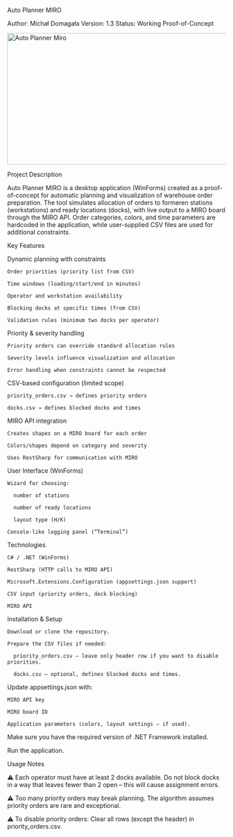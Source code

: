 Auto Planner MIRO

Author: Michał Domagała
Version: 1.3
Status: Working Proof-of-Concept

<img width="688" height="303" alt="Auto Planner Miro" src="https://github.com/user-attachments/assets/ab841fc9-0973-4c90-90bd-a50abd8b9170" />

Project Description

Auto Planner MIRO is a desktop application (WinForms) created as a proof-of-concept for automatic planning and visualization of warehouse order preparation.
The tool simulates allocation of orders to formeren stations (workstations) and ready locations (docks), with live output to a MIRO board through the MIRO API.
Order categories, colors, and time parameters are hardcoded in the application, while user-supplied CSV files are used for additional constraints.



Key Features

  Dynamic planning with constraints

    Order priorities (priority list from CSV)

    Time windows (loading/start/end in minutes)

    Operator and workstation availability

    Blocking docks at specific times (from CSV)

    Validation rules (minimum two docks per operator)

  Priority & severity handling

    Priority orders can override standard allocation rules

    Severity levels influence visualization and allocation

    Error handling when constraints cannot be respected

  CSV-based configuration (limited scope)

    priority_orders.csv → defines priority orders

    docks.csv → defines blocked docks and times

  MIRO API integration

    Creates shapes on a MIRO board for each order

    Colors/shapes depend on category and severity

    Uses RestSharp for communication with MIRO

  User Interface (WinForms)

    Wizard for choosing:

      number of stations

      number of ready locations

      layout type (H/K)

    Console-like logging panel (“Terminal”)

  Technologies

    C# / .NET (WinForms)

    RestSharp (HTTP calls to MIRO API)

    Microsoft.Extensions.Configuration (appsettings.json support)

    CSV input (priority orders, dock blocking)

    MIRO API

  Installation & Setup

    Download or clone the repository.

    Prepare the CSV files if needed:

      priority_orders.csv – leave only header row if you want to disable priorities.

      docks.csv – optional, defines blocked docks and times.

  Update appsettings.json with:

    MIRO API key

    MIRO board ID

    Application parameters (colors, layout settings – if used).

  Make sure you have the required version of .NET Framework installed.

  Run the application.

Usage Notes

  ⚠️ Each operator must have at least 2 docks available.
  Do not block docks in a way that leaves fewer than 2 open – this will cause assignment errors.

  ⚠️ Too many priority orders may break planning.
  The algorithm assumes priority orders are rare and exceptional.

  ⚠️ To disable priority orders:
  Clear all rows (except the header) in priority_orders.csv.
